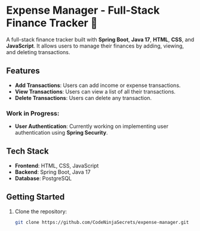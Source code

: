 # Expense Manager - Full-Stack Finance Tracker 💸

A full-stack finance tracker built with **Spring Boot**, **Java 17**, **HTML**, **CSS**, and **JavaScript**. It allows users to manage their finances by adding, viewing, and deleting transactions.

## Features
- **Add Transactions**: Users can add income or expense transactions.
- **View Transactions**: Users can view a list of all their transactions.
- **Delete Transactions**: Users can delete any transaction.

### Work in Progress:
- **User Authentication**: Currently working on implementing user authentication using **Spring Security**.

## Tech Stack
- **Frontend**: HTML, CSS, JavaScript
- **Backend**: Spring Boot, Java 17
- **Database**: PostgreSQL

## Getting Started

1. Clone the repository:
   ```bash
   git clone https://github.com/CodeNinjaSecrets/expense-manager.git
